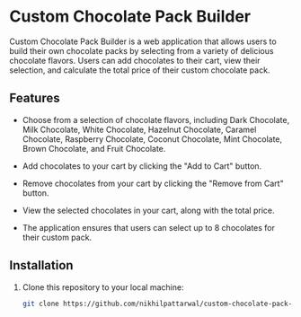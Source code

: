 # Custom Chocolate Pack Builder

Custom Chocolate Pack Builder is a web application that allows users to build their own chocolate packs by selecting from a variety of delicious chocolate flavors. Users can add chocolates to their cart, view their selection, and calculate the total price of their custom chocolate pack.

## Features

- Choose from a selection of chocolate flavors, including Dark Chocolate, Milk Chocolate, White Chocolate, Hazelnut Chocolate, Caramel Chocolate, Raspberry Chocolate, Coconut Chocolate, Mint Chocolate, Brown Chocolate, and Fruit Chocolate.

- Add chocolates to your cart by clicking the "Add to Cart" button.

- Remove chocolates from your cart by clicking the "Remove from Cart" button.

- View the selected chocolates in your cart, along with the total price.

- The application ensures that users can select up to 8 chocolates for their custom pack.

## Installation

1. Clone this repository to your local machine:

   ```bash
   git clone https://github.com/nikhilpattarwal/custom-chocolate-pack-builder.git
